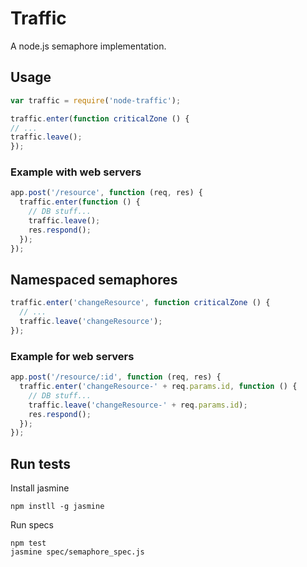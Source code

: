 # Traffic
A node.js semaphore implementation.

## Usage

```javascript
var traffic = require('node-traffic');

traffic.enter(function criticalZone () {
// ...
traffic.leave();  
});
```

### Example with web servers

```javascript
app.post('/resource', function (req, res) {
  traffic.enter(function () {
    // DB stuff...
    traffic.leave();
    res.respond();
  });
});
```

## Namespaced semaphores

```javascript
traffic.enter('changeResource', function criticalZone () {
  // ...
  traffic.leave('changeResource');
});
```

### Example for web servers

```javascript
app.post('/resource/:id', function (req, res) {
  traffic.enter('changeResource-' + req.params.id, function () {
    // DB stuff...
    traffic.leave('changeResource-' + req.params.id);
    res.respond();
  });
});
```

## Run tests

Install jasmine

```
npm instll -g jasmine
```

Run specs

```
npm test
jasmine spec/semaphore_spec.js
```
